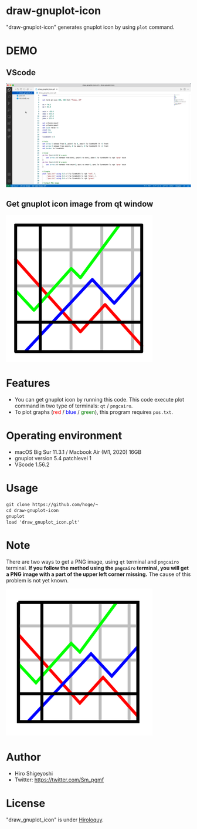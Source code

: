 # draw-gnuplot-icon
"draw-gnuplot-icon" generates gnuplot icon by using `plot` command.

# DEMO
## VScode
![demo](demo.gif)

## Get gnuplot icon image from qt window
![png_in_qt](icon.png)

# Features
- You can get gnuplot icon by running this code.
This code execute plot command in two type of terminals: `qt` / `pngcairo`.
- To plot graphs (<span style="color: red; ">red</span> / <span style="color: blue; ">blue</span> / <span style="color: green; ">green</span>), this program requires `pos.txt`.

# Operating environment
<!-- # Requirement -->
- macOS Big Sur 11.3.1 / Macbook Air (M1, 2020) 16GB
- gnuplot version 5.4 patchlevel 1
- VScode 1.56.2

<!-- # Installation -->

# Usage
```
git clone https://github.com/hoge/~
cd draw-gnuplot-icon
gnuplot
load 'draw_gnuplot_icon.plt'
```

# Note
There are two ways to get a PNG image, using `qt` terminal and `pngcairo` terminal.
**If you follow the method using the `pngcairo` terminal, you will get a PNG image with a part of the upper left corner missing.** The cause of this problem is not yet known.

![falut](icon_pngcairo.png)
 
# Author
* Hiro Shigeyoshi
* Twitter: https://twitter.com/Sm_pgmf
 
# License
"draw_gnuplot_icon" is under [Hiroloquy](https://hiroloquy.com/).
 